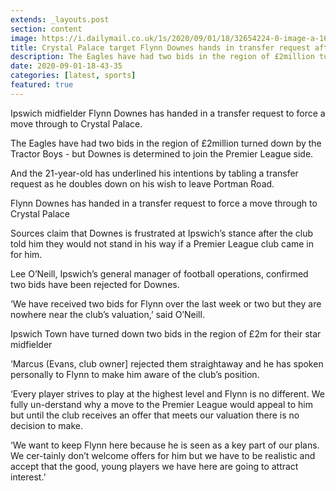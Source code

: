 ```yaml
---
extends: _layouts.post
section: content
image: https://i.dailymail.co.uk/1s/2020/09/01/18/32654224-0-image-a-16_1598979681437.jpg 
title: Crystal Palace target Flynn Downes hands in transfer request after Ipswich rejected £2m bid 
description: The Eagles have had two bids in the region of £2million turned down by the Tractor Boys - but Downes is determined to join the Premier League side. 
date: 2020-09-01-18-43-35 
categories: [latest, sports] 
featured: true 
--- 
```

Ipswich midfielder Flynn Downes has handed in a transfer request to force a move through to Crystal Palace.

The Eagles have had two bids in the region of £2million turned down by the Tractor Boys - but Downes is determined to join the Premier League side.

And the 21-year-old has underlined his intentions by tabling a transfer request as he doubles down on his wish to leave Portman Road.

Flynn Downes has handed in a transfer request to force a move through to Crystal Palace

Sources claim that Downes is frustrated at Ipswich’s stance after the club told him they would not stand in his way if a Premier League club came in for him.

Lee O’Neill, Ipswich’s general manager of football operations, confirmed two bids have been rejected for Downes.

‘We have received two bids for Flynn over the last week or two but they are nowhere near the club’s valuation,’ said O’Neill.

Ipswich Town have turned down two bids in the region of £2m for their star midfielder

‘Marcus (Evans, club owner] rejected them straightaway and he has spoken personally to Flynn to make him aware of the club’s position.

‘Every player strives to play at the highest level and Flynn is no different. We fully un-derstand why a move to the Premier League would appeal to him but until the club receives an offer that meets our valuation there is no decision to make.

‘We want to keep Flynn here because he is seen as a key part of our plans. We cer-tainly don’t welcome offers for him but we have to be realistic and accept that the good, young players we have here are going to attract interest.’

